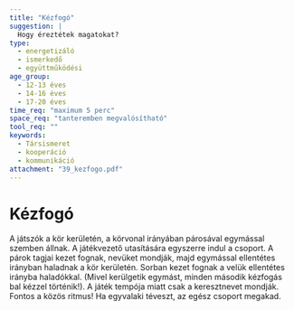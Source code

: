 ```yaml
---
title: "Kézfogó"
suggestion: | 
  Hogy éreztétek magatokat?
type:
  - energetizáló
  - ismerkedő
  - együttműködési
age_group:
  - 12-13 éves
  - 14-16 éves
  - 17-20 éves
time_req: "maximum 5 perc"
space_req: "tanteremben megvalósítható"
tool_req: ""
keywords: 
  - Társismeret
  - kooperáció
  - kommunikáció
attachment: "39_kezfogo.pdf"
---
```


# Kézfogó

 A játszók a kör kerületén, a körvonal irányában párosával egymással szemben állnak. A játékvezető utasítására egyszerre indul a csoport. A párok tagjai kezet fognak, nevüket mondják, majd egymással ellentétes irányban haladnak a kör kerületén. Sorban kezet fognak a velük ellentétes irányba haladókkal. (Mivel kerülgetik egymást, minden második kézfogás bal kézzel történik!). A játék tempója miatt csak a keresztnevet mondják. Fontos a közös ritmus! Ha egyvalaki téveszt, az egész csoport megakad.  
  
